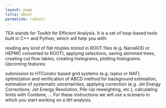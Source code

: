 ```yaml
---
layout: page
title: About
permalink: /about/
---
```


TEA stands for Toolkit for Efficient Analysis. It is a set of loop-based tools built in C++ and Python, which will help you with:

reading any kind of flat ntuples stored in ROOT files (e.g. NanoAOD or HEPMC converted to ROOT),
applying selections,
saving skimmed trees,
creating cut flow tables,
creating histograms,
plotting histograms.
Upcoming features:

submission to HTCondor based grid systems (e.g. lxplus or NAF),
optimization and verification of ABCD method for background estimation,
estimation of systematic uncertainties,
applying correction (e.g. Jet Energy Corrections, Jet Energy Resolution, Pile-Up reweighting, etc.),
calculating limits with Combine,
...
For these instructions we will use a scenario in which you start working on a ttH analysis.


